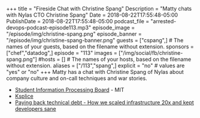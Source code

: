 +++
title = "Fireside Chat with Christine Spang"
Description = "Matty chats with Nylas CTO Christine Spang"
Date = 2018-08-22T17:55:48-05:00
PublishDate = 2018-08-22T17:55:48-05:00
podcast_file = "arrested-devops-podcast-episode113.mp3"
episode_image = "/episode/img/christine-spang.png"
episode_banner = "/episode/img/christine-spang-banner.png"
guests = ["cspang",] # The names of your guests, based on the filename without extension.
sponsors = ["chef","datadog",]
episode = "113"
images = ["/img/social/fb/christine-spang.png"]
#hosts = [] # The names of your hosts, based on the filename without extension.
aliases = ["/113","spang",]
explicit = "no" # values are "yes" or "no"
+++
Matty has a chat with Christine Spang of Nylas about company culture and on-call techniques and war stories.

- [Student Information Processing Board](https://en.wikipedia.org/wiki/Student_Information_Processing_Board) - MIT
- [Ksplice](https://en.wikipedia.org/wiki/Ksplice)
- [Paying back technical debt - How we scaled infrastructure 20x and kept developers sane](https://www.nylas.com/blog/technical-debt/)
